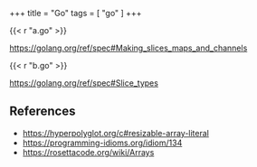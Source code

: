 +++
title = "Go"
tags = [ "go" ]
+++

{{< r "a.go" >}}

<https://golang.org/ref/spec#Making_slices_maps_and_channels>

{{< r "b.go" >}}

<https://golang.org/ref/spec#Slice_types>

## References

- <https://hyperpolyglot.org/c#resizable-array-literal>
- <https://programming-idioms.org/idiom/134>
- <https://rosettacode.org/wiki/Arrays>
